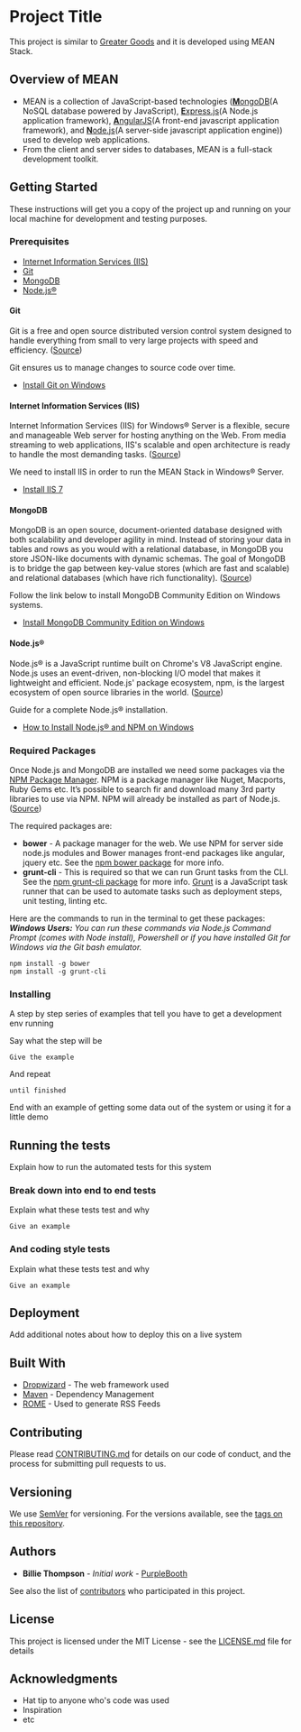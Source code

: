 # Project Title

This project is similar to [Greater Goods](https://greatergoods.com/) and it is developed using MEAN Stack.

## Overview of MEAN

* MEAN is a collection of JavaScript-based technologies ([**M**ongoDB](https://www.mongodb.com/)(A NoSQL database powered by JavaScript), [**E**xpress.js](http://expressjs.com/)(A Node.js application framework), [**A**ngularJS](https://angularjs.org/)(A front-end javascript application framework), and [**N**ode.js](https://nodejs.org/en/)(A server-side javascript application engine)) used to develop web applications.
* From the client and server sides to databases, MEAN is a full-stack development toolkit.

## Getting Started

These instructions will get you a copy of the project up and running on your local machine for development and testing purposes.

### Prerequisites

* [Internet Information Services (IIS)](https://www.iis.net)
* [Git](https://git-scm.com/)
* [MongoDB](https://www.mongodb.com/)
* [Node.js®](https://nodejs.org/en/)

#### Git

Git is a free and open source distributed version control system designed to handle everything from small to very large projects with speed and efficiency. ([Source](https://git-scm.com/))

Git ensures us to manage changes to source code over time.
* [Install Git on Windows](https://www.atlassian.com/git/tutorials/install-git/mac-os-x)

#### Internet Information Services (IIS)

Internet Information Services (IIS) for Windows® Server is a flexible, secure and manageable Web server for hosting anything on the Web. From media streaming to web applications, IIS's scalable and open architecture is ready to handle the most demanding tasks. ([Source](https://www.iis.net/))

We need to install IIS in order to run the MEAN Stack in Windows® Server.
* [Install IIS 7](https://www.iis.net/learn/install/installing-iis-7/installing-iis-on-windows-vista-and-windows-7)

#### MongoDB

MongoDB is an open source, document-oriented database designed with both scalability and developer agility in mind. Instead of storing your data in tables and rows as you would with a relational database, in MongoDB you store JSON-like documents with dynamic schemas. The goal of MongoDB is to bridge the gap between key-value stores (which are fast and scalable) and relational databases (which have rich functionality). ([Source](https://www.youtube.com/watch?v=CvIr-2lMLsk))

Follow the link below to install MongoDB Community Edition on Windows systems.
* [Install MongoDB Community Edition on Windows](https://docs.mongodb.com/manual/tutorial/install-mongodb-on-windows/)

#### Node.js®

Node.js® is a JavaScript runtime built on Chrome's V8 JavaScript engine. Node.js uses an event-driven, non-blocking I/O model that makes it lightweight and efficient. Node.js' package ecosystem, npm, is the largest ecosystem of open source libraries in the world. ([Source](https://nodejs.org/en/))

Guide for a complete Node.js® installation.
* [How to Install Node.js® and NPM on Windows](http://blog.teamtreehouse.com/install-node-js-npm-windows)

### Required Packages

Once Node.js and MongoDB are installed we need some packages via the [NPM Package Manager](https://www.npmjs.com/). NPM is a package manager like Nuget, Macports, Ruby Gems etc. It’s possible to search fir and download many 3rd party libraries to use via NPM. NPM will already be installed as part of Node.js. ([Source](http://www.bradoncode.com/tutorials/mean-stack-tutorial-part-1-setup/))

The required packages are:
* **bower** - A package manager for the web. We use NPM for server side node.js modules and Bower manages front-end packages like angular, jquery etc. See the [npm bower package](https://www.npmjs.com/package/bower) for more info.
* **grunt-cli** - This is required so that we can run Grunt tasks from the CLI. See the [npm grunt-cli package](https://www.npmjs.com/package/grunt-cli) for more info. [Grunt](http://gruntjs.com/) is a JavaScript task runner that can be used to automate tasks such as deployment steps, unit testing, linting etc.

Here are the commands to run in the terminal to get these packages:
***Windows Users:** You can run these commands via Node.js Command Prompt (comes with Node install), Powershell or if you have installed Git for Windows via the Git bash emulator.*
```
npm install -g bower
npm install -g grunt-cli
```

### Installing

A step by step series of examples that tell you have to get a development env running

Say what the step will be

```
Give the example
```

And repeat

```
until finished
```

End with an example of getting some data out of the system or using it for a little demo

## Running the tests

Explain how to run the automated tests for this system

### Break down into end to end tests

Explain what these tests test and why

```
Give an example
```

### And coding style tests

Explain what these tests test and why

```
Give an example
```

## Deployment

Add additional notes about how to deploy this on a live system

## Built With

* [Dropwizard](http://www.dropwizard.io/1.0.2/docs/) - The web framework used
* [Maven](https://maven.apache.org/) - Dependency Management
* [ROME](https://rometools.github.io/rome/) - Used to generate RSS Feeds

## Contributing

Please read [CONTRIBUTING.md](https://gist.github.com/PurpleBooth/b24679402957c63ec426) for details on our code of conduct, and the process for submitting pull requests to us.

## Versioning

We use [SemVer](http://semver.org/) for versioning. For the versions available, see the [tags on this repository](https://github.com/your/project/tags). 

## Authors

* **Billie Thompson** - *Initial work* - [PurpleBooth](https://github.com/PurpleBooth)

See also the list of [contributors](https://github.com/your/project/contributors) who participated in this project.

## License

This project is licensed under the MIT License - see the [LICENSE.md](LICENSE.md) file for details

## Acknowledgments

* Hat tip to anyone who's code was used
* Inspiration
* etc
